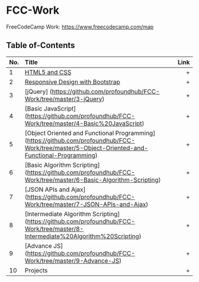 # FCC-Work
FreeCodeCamp Work: https://www.freecodecamp.com/map

## Table of-Contents

No. | Title | Link
| ------------- |:-------------| -----:|
1 | [HTML5 and CSS](https://github.com/profoundhub/FCC-Work/tree/master/1-HTML5-and-CSS) | +  
2 | [Responsive Design with Bootstrap](https://github.com/profoundhub/FCC-Work/tree/master/2-Responsive-Design-with-Bootstrap) | + 
3 | [jQuery] (https://github.com/profoundhub/FCC-Work/tree/master/3-jQuery) | + 
4 | [Basic JavaScript] (https://github.com/profoundhub/FCC-Work/tree/master/4-Basic%20JavaScript) | +
5 | [Object Oriented and Functional Programming] (https://github.com/profoundhub/FCC-Work/tree/master/5-Object-Oriented-and-Functional-Programming) | + 
6 | [Basic Algorithm Scripting] (https://github.com/profoundhub/FCC-Work/tree/master/6-Basic-Algorithm-Scripting) | + 
7 | [JSON APIs and Ajax] (https://github.com/profoundhub/FCC-Work/tree/master/7-JSON-APIs-and-Ajax) | +
8 | [Intermediate Algorithm Scripting] (https://github.com/profoundhub/FCC-Work/tree/master/8-Intermediate%20Algorithm%20Scripting) | + 
9 | [Advance JS] (https://github.com/profoundhub/FCC-Work/tree/master/9-Advance-JS) | +
10 | Projects | +